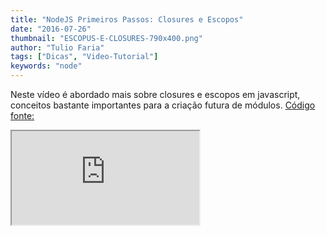```yaml
---
title: "NodeJS Primeiros Passos: Closures e Escopos"
date: "2016-07-26"
thumbnail: "ESCOPUS-E-CLOSURES-790x400.png"
author: "Tulio Faria"
tags: ["Dicas", "Video-Tutorial"]
keywords: "node"
---
```



Neste vídeo é abordado mais sobre closures e escopos em javascript, conceitos bastante importantes para a criação futura de módulos. [Código fonte:](https://gist.github.com/tuliofaria/72953c6c4b898561aee5e8d91dd589ab) 


<div class="embed-responsive embed-responsive-16by9"> 
<iframe class="embed-responsive-item" src="https://www.youtube.com/embed/Xexyc2J-Di0" allowfullscreen></iframe>
 </div>